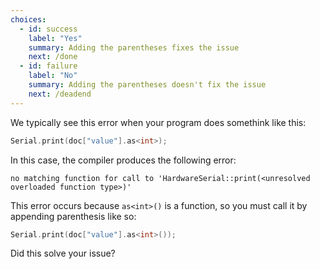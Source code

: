 ```yaml
---
choices:
  - id: success
    label: "Yes"
    summary: Adding the parentheses fixes the issue
    next: /done
  - id: failure
    label: "No"
    summary: Adding the parentheses doesn't fix the issue
    next: /deadend
---
```


We typically see this error when your program does somethink like this:

```c++
Serial.print(doc["value"].as<int>);
```

In this case, the compiler produces the following error:

```text
no matching function for call to 'HardwareSerial::print(<unresolved overloaded function type>)'
```

This error occurs because `as<int>()` is a function, so you must call it by appending parenthesis like so:

```c++
Serial.print(doc["value"].as<int>());
```

Did this solve your issue?
